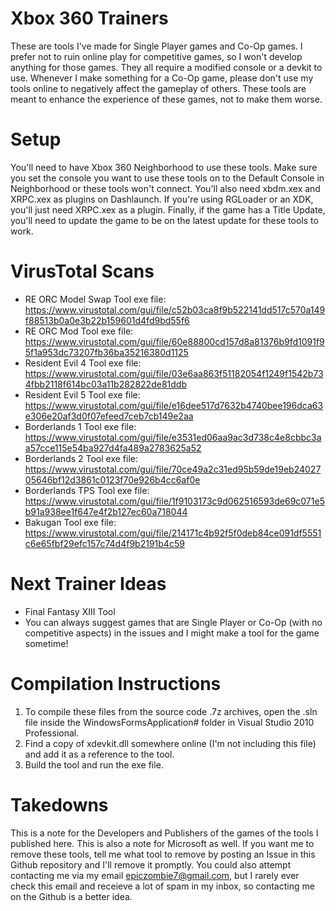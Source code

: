 # Xbox 360 Trainers
These are tools I've made for Single Player games and Co-Op games. I prefer not to ruin online play for competitive games, so I won't develop anything for those games. They all require a modified console or a devkit to use.
Whenever I make something for a Co-Op game, please don't use my tools online to negatively affect the gameplay of others. These tools are meant to enhance the experience of these games, not to make them worse.

# Setup
You'll need to have Xbox 360 Neighborhood to use these tools. Make sure you set the console you want to use these tools on to the Default Console in Neighborhood or these tools won't connect.
You'll also need xbdm.xex and XRPC.xex as plugins on Dashlaunch. If you're using RGLoader or an XDK, you'll just need XRPC.xex as a plugin. Finally, if the game has a Title Update, you'll need to update the game to be on the latest update for these tools to work.

# VirusTotal Scans
* RE ORC Model Swap Tool exe file: https://www.virustotal.com/gui/file/c52b03ca8f9b522141dd517c570a149f88513b0a0e3b22b159601d4fd9bd55f6
* RE ORC Mod Tool exe file: https://www.virustotal.com/gui/file/60e88800cd157d8a81376b9fd1091f95f1a953dc73207fb36ba35216380d1125
* Resident Evil 4 Tool exe file: https://www.virustotal.com/gui/file/03e6aa863f51182054f1249f1542b734fbb2118f614bc03a11b282822de81ddb
* Resident Evil 5 Tool exe file: https://www.virustotal.com/gui/file/e16dee517d7632b4740bee196dca63e306e20af3d0f07efeed7ceb7cb149e2aa
* Borderlands 1 Tool exe file: https://www.virustotal.com/gui/file/e3531ed06aa9ac3d738c4e8cbbc3aa57cce115e54ba927d4fa489a2783625a52
* Borderlands 2 Tool exe file: https://www.virustotal.com/gui/file/70ce49a2c31ed95b59de19eb2402705646bf12d3861c0123f70e926b4cc6af0e
* Borderlands TPS Tool exe file: https://www.virustotal.com/gui/file/1f9103173c9d062516593de69c071e5b91a938ee1f647e4f2b127ec60a718044
* Bakugan Tool exe file: https://www.virustotal.com/gui/file/214171c4b92f5f0deb84ce091df5551c6e65fbf29efc157c74d4f9b2191b4c59

# Next Trainer Ideas
* Final Fantasy XIII Tool
* You can always suggest games that are Single Player or Co-Op (with no competitive aspects) in the issues and I might make a tool for the game sometime!

# Compilation Instructions
1) To compile these files from the source code .7z archives, open the .sln file inside the WindowsFormsApplication# folder in Visual Studio 2010 Professional.
2) Find a copy of xdevkit.dll somewhere online (I'm not including this file) and add it as a reference to the tool.
3) Build the tool and run the exe file.

# Takedowns
This is a note for the Developers and Publishers of the games of the tools I published here. This is also a note for Microsoft as well. If you want me to remove these tools, tell me what tool to remove by posting an Issue in this Github repository and I'll remove it promptly. You could also attempt contacting me via my email epiczombie7@gmail.com, but I rarely ever check this email and receieve a lot of spam in my inbox, so contacting me on the Github is a better idea.
